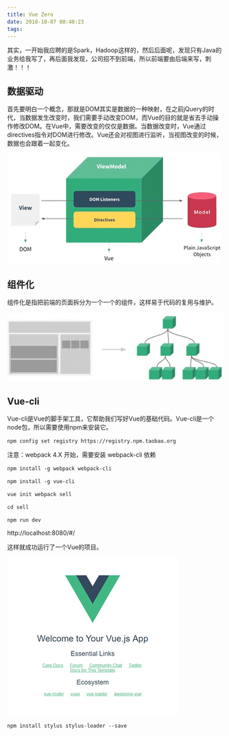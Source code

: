 ```yaml
---
title: Vue Zero
date: 2018-10-07 00:40:23
tags:
---
```




其实，一开始我应聘的是Spark，Hadoop这样的，然后后面呢，发现只有Java的业务给我写了，再后面我发现，公司招不到前端，所以前端要由后端来写，刺激！！！

## 数据驱动

首先要明白一个概念，那就是DOM其实是数据的一种映射，在之前jQuery的时代，当数据发生改变时，我们需要手动改变DOM，而Vue的目的就是省去手动操作修改DOM。在Vue中，需要改变的仅仅是数据。当数据改变时，Vue通过directives指令对DOM进行修改。Vue还会对视图进行监听，当视图改变的时候，数据也会跟着一起变化。

![](VueZero\00.PNG)

## 组件化

组件化是指把前端的页面拆分为一个一个的组件，这样易于代码的复用与维护。

![](VueZero\01.png)

## Vue-cli

Vue-cli是Vue的脚手架工具，它帮助我们写好Vue的基础代码。Vue-cli是一个node包，所以需要使用npm来安装它。

```shell
npm config set registry https://registry.npm.taobao.org
```

注意：webpack 4.X 开始，需要安装 webpack-cli 依赖 

```shell
npm install -g webpack webpack-cli
```

```shell
npm install -g vue-cli
```

```shell
vue init webpack sell
```

```shell
cd sell
```

```shell
npm run dev
```

http://localhost:8080/#/

这样就成功运行了一个Vue的项目。

![](VueZero\02.png)

```shell
npm install stylus stylus-loader --save
```

